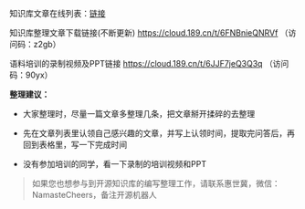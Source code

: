知识库文章在线列表：[链接](https://shimo.im/sheets/HVqTrHvj8hWPwRwy/MODOC/ )

知识库整理文章下载链接(不断更新) https://cloud.189.cn/t/6FNBnieQNRVf （访问码：z2gb）

语料培训的录制视频及PPT链接 https://cloud.189.cn/t/6JJF7jeQ3Q3q （访问码：90yx）



**整理建议：**

- 大家整理时，尽量一篇文章多整理几条，把文章掰开揉碎的去整理

- 先在文章列表里认领自己感兴趣的文章，并写上认领时间，提取完问答后，再回到表格里，写一下完成时间

- 没有参加培训的同学，看一下录制的培训视频和PPT

> 如果您也想参与到开源知识库的编写整理工作，请联系惠世冀，微信：NamasteCheers，备注开源机器人
